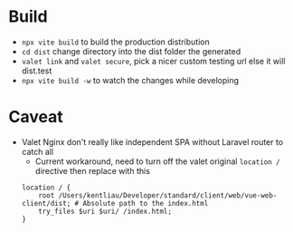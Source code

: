 # Build
- `npx vite build` to build the production distribution
- `cd dist` change directory into the dist folder the generated
- `valet link` and `valet secure`, pick a nicer custom testing url else it will dist.test
- `npx vite build -w` to watch the changes while developing

# Caveat
- Valet Nginx don't really like independent SPA without Laravel router to catch all
    - Current workaround, need to turn off the valet original `location /` directive then replace with this
    ```
    location / {
        root /Users/kentliau/Developer/standard/client/web/vue-web-client/dist; # Absolute path to the index.html
        try_files $uri $uri/ /index.html;
    }
    ```
